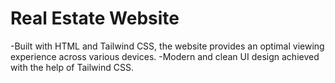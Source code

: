 # Real Estate Website

-Built with HTML and Tailwind CSS, the website provides an optimal viewing experience across various devices.
-Modern and clean UI design achieved with the help of Tailwind CSS.
